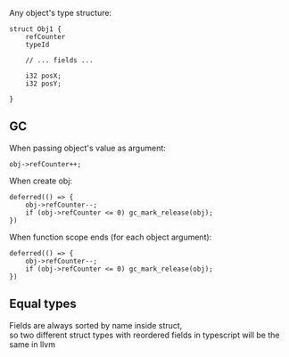 Any object's type structure:

```
struct Obj1 {
    refCounter
    typeId

    // ... fields ...

    i32 posX;
    i32 posY;

}
```

## GC

When passing object's value as argument:

```
obj->refCounter++;
```

When create obj:

```
deferred(() => {
    obj->refCounter--;
    if (obj->refCounter <= 0) gc_mark_release(obj);
})
```

When function scope ends (for each object argument):

```
deferred(() => {
    obj->refCounter--;
    if (obj->refCounter <= 0) gc_mark_release(obj);
})
```

## Equal types

Fields are always sorted by name inside struct,  
so two different struct types with reordered fields in typescript will be the same in llvm
